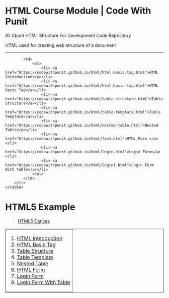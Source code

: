 # HTML Course Module | Code With Punit
All About HTML Structure For Development Code  Repository

HTML used for creating web structure of a document
<hr>

<table border="1" width="700px">
<tr>
<td>
<ol>                              
<li> <a href="https://codewithpunit.github.io/html/html-basic-tag.html">HTML Inteoduction</a></li>
<li> <a href="https://codewithpunit.github.io/html/html-basic-tag.html">HTML Basic Tag</a></li>
<li> <a href="https://codewithpunit.github.io/html/table-structure.html">Table Structure</a></li>
<li> <a href="https://codewithpunit.github.io/html/table-template.html">Table Template</a></li>
<li> <a href="https://codewithpunit.github.io/html/nested-table.html">Nested Table</a></li>
<li> <a href="https://codewithpunit.github.io/html/form.html">HTML Form </a></li>
<li> <a href="https://codewithpunit.github.io/html/login.html">Login Form</a></li>
<li> <a href="https://codewithpunit.github.io/html/login1.html">Login Form With Table</a></li>                            
</ol>
</td>
            </tr>
            <tr>

            <td>
                <ol>
                    <li> <a href="https://codewithpunit.github.io/html/html-basic-tag.html">HTML Inteoduction</a></li>
                    <li> <a href="https://codewithpunit.github.io/html/html-basic-tag.html">HTML Basic Tag</a></li>
                    <li> <a href="https://codewithpunit.github.io/html/table-structure.html">Table Structure</a></li>
                    <li> <a href="https://codewithpunit.github.io/html/table-template.html">Table Template</a></li>
                    <li> <a href="https://codewithpunit.github.io/html/nested-table.html">Nested Table</a></li>
                    <li> <a href="https://codewithpunit.github.io/html/form.html">HTML Form </a></li>
                    <li> <a href="https://codewithpunit.github.io/html/login.html">Login Form</a></li>
                    <li> <a href="https://codewithpunit.github.io/html/login1.html">Login Form With Table</a></li>
                </ol>
            </td>
        </tr>
    </table>


# HTML5 Example

> <a href="https://codewithpunit.github.io/canvas/">HTML5 Canvas</a>







